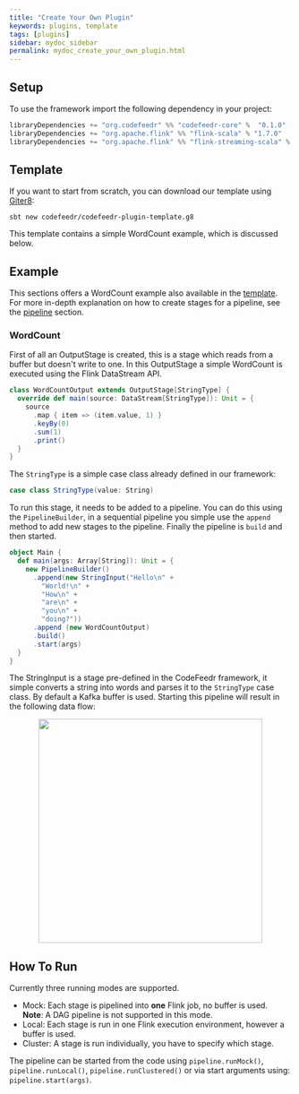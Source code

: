 ```yaml
---
title: "Create Your Own Plugin"
keywords: plugins, template
tags: [plugins]
sidebar: mydoc_sidebar
permalink: mydoc_create_your_own_plugin.html
---
```


## Setup
To use the framework import the following dependency in your project:
```scala
libraryDependencies += "org.codefeedr" %% "codefeedr-core" %  "0.1.0"
libraryDependencies += "org.apache.flink" %% "flink-scala" % "1.7.0"
libraryDependencies += "org.apache.flink" %% "flink-streaming-scala" % "1.7.0"
```

## Template
If you want to start from scratch, you can download our template using
[Giter8](http://www.foundweekends.org/giter8/):

`sbt new codefeedr/codefeedr-plugin-template.g8`

This template contains a simple WordCount example, which is discussed
below.
## Example
This sections offers a WordCount example also available in the
[template](#template). For more in-depth explanation on how to create
stages for a pipeline, see the [pipeline](core/pipeline) section.
### WordCount
First of all an OutputStage is created, this is a stage which reads from
a buffer but doesn't write to one. In this OutputStage a simple
WordCount is executed using the Flink DataStream API.
```scala
class WordCountOutput extends OutputStage[StringType] {
  override def main(source: DataStream[StringType]): Unit = {
    source
      .map { item => (item.value, 1) }
      .keyBy(0)
      .sum(1)
      .print()
  }
}
```
The `StringType` is a simple case class already defined in our
framework:

```scala
case class StringType(value: String)
```

To run this stage, it needs to be added to a pipeline. You can do this
using the `PipelineBuilder`, in a sequential pipeline you simple use the
`append` method to add new stages to the pipeline. Finally the pipeline
is `build` and then started.

```scala
object Main {
  def main(args: Array[String]): Unit = {
    new PipelineBuilder()
      .append(new StringInput("Hello\n" +
        "World!\n" +
        "How\n" +
        "are\n" +
        "you\n" +
        "doing?"))
      .append (new WordCountOutput)
      .build()
      .start(args)
  }
}
```
The StringInput is a stage pre-defined in the CodeFeedr framework, it
simple converts a string into words and parses it to the `StringType`
case class. By default a Kafka buffer is used. Starting this pipeline
will result in the following data flow: 
<p align="center"><img src="https://i.imgur.com/LOGmdK2.png" style="width: 400px"></p>

## How To Run
Currently three running modes are supported.

- Mock: Each stage is pipelined into **one** Flink job, no buffer is
used. <br> **Note**: A DAG pipeline is not supported in this mode.
- Local: Each stage is run in one Flink execution environment, however a
buffer is used.
- Cluster: A stage is run individually, you have to specify which stage.

The pipeline can be started from the code using `pipeline.runMock()`,
`pipeline.runLocal()`, `pipeline.runClustered()` or via start arguments
using: `pipeline.start(args)`.

